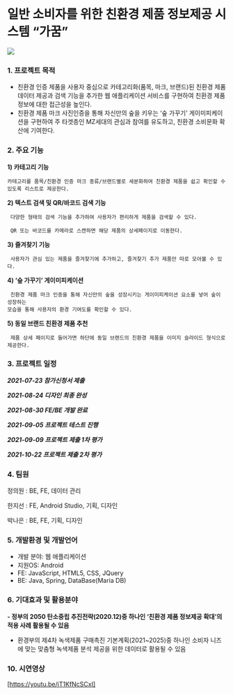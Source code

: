 # 일반 소비자를 위한 친환경 제품 정보제공 시스템 “가꿈” 
<img src="https://www.notion.so/image/https%3A%2F%2Fs3-us-west-2.amazonaws.com%2Fsecure.notion-static.com%2Fff771cf0-3121-4d78-a7be-8ad4cbb981b7%2F%ED%99%94%EB%A9%B4.png?table=block&id=64a9e63c-b566-4a40-b97f-a89916f0f8b2&spaceId=5ed0755e-5067-4c9a-8811-fcf0a1e2193e&width=2000&userId=a846a7ff-bb6e-42d6-b9f5-62d2265b38de&cache=v2">


### 1. **프로젝트 목적**

- 친환경 인증 제품을 사용자 중심으로 카테고리화(품목, 마크, 브랜드)된 친환경 제품 데이터 제공과 검색 기능을 추가한 웹 애플리케이션 서비스를 구현하여 친환경 제품 정보에 대한 접근성을 높인다.
- 친환경 제품 마크 사진인증을 통해 자신만의 숲을 키우는 ‘숲 가꾸기’ 게이미피케이션을 구현하여 주 타겟층인 MZ세대의 관심과 참여를 유도하고, 친환경 소비문화 확산에 기여한다.

### 2. **주요 기능**

**1) 카테고리 기능**

    카테고리를 품목/친환경 인증 마크 종류/브랜드별로 세분화하여 친환경 제품을 쉽고 확인할 수 있도록 리스트로 제공한다.

**2) 텍스트 검색 및 QR/바코드 검색 기능**

     다양한 형태의 검색 기능을 추가하여 사용자가 편리하게 제품을 검색할 수 있다.

     QR 또는 바코드를 카메라로 스캔하면 해당 제품의 상세페이지로 이동한다.

**3) 즐겨찾기 기능**

     사용자가 관심 있는 제품을 즐겨찾기에 추가하고, 즐겨찾기 추가 제품만 따로 모아볼 수 있다.

**4) ‘숲 가꾸기’ 게이미피케이션**

     친환경 제품 마크 인증을 통해 자신만의 숲을 성장시키는 게이미피케이션 요소를 넣어 숲이 성장하는 
    모습을 통해 사용자의 환경 기여도를 확인할 수 있다.

**5) 동일 브랜드 친환경 제품 추천**

     제품 상세 페이지로 들어가면 하단에 동일 브랜드의 친환경 제품을 이미지 슬라이드 형식으로 제공한다.


### 3. 프로젝트 일정

***2021-07-23 참가신청서 제출***

***2021-08-24 디자인 최종 완성***

***2021-08-30 FE/BE 개발 완료***

***2021-09-05 프로젝트 테스트 진행***

***2021-09-09 프로젝트 제출 1차 평가***

***2021-10-22 프로젝트 제출 2차 평가***

### 4. 팀원

정의원 : BE, FE, 데이터 관리

한지선 : FE, Android Studio, 기획, 디자인

박나은 : BE, FE, 기획, 디자인

### 5. **개발환경 및 개발언어**

- 개발 분야: 웹 애플리케이션
- 지원OS: Android
- FE: JavaScript, HTML5, CSS, JQuery
- BE: Java, Spring, DataBase(Maria DB)

### 6. **기대효과 및 활용분야**

**- 정부의 2050 탄소중립 추진전략(2020.12)중 하나인 ‘친환경 제품 정보제공 확대’의 적용 사례 활용될 수 있음**

- 환경부의 제4차 녹색제품 구매촉진 기본계획(2021~2025)중 하나인 소비자 니즈에 맞는 맞춤형 녹색제품 분석 제공을 위한 데이터로 활용될 수 있음

### 10. 시연영상

[https://youtu.be/jT1KfNcSCxI]



